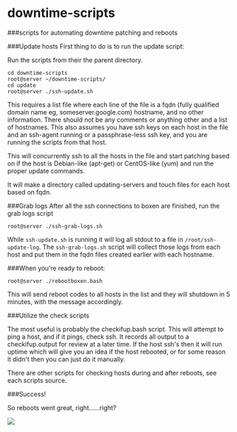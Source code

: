 downtime-scripts
================

###scripts for automating downtime patching and reboots


###Update hosts
First thing to do is to run the update script:

Run the scripts from their the parent directory.
```
cd downtime-scripts
root@server ~/downtime-scripts/
cd update
root@server ./ssh-update.sh
```

This requires a list file where each line of the file is a fqdn (fully qualified domain name eg, someserver.google.com) hostname, and no other information. There should not be any comments or anything other and a list of hostnames.
This also assumes you have ssh keys on each host in the file and an ssh-agent running or a passphrase-less ssh key, and you are running the scripts from that host.

This will concurrently ssh to all the hosts in the file and start patching based on if the host is Debian-like (apt-get) or CentOS-like (yum) and run the proper update commands.

It will make a directory called updating-servers and touch files for each host based on fqdn.

###Grab logs
After all the ssh connections to boxen are finished, run the grab logs script

`root@server ./ssh-grab-logs.sh`

While `ssh-update.sh` is running it will log all stdout to a file in `/root/ssh-update-log`.
The `ssh-grab-logs.sh` script will collect those logs from each host and put them in the fqdn files created earlier with each hostname.

###When you're ready to reboot:

`root@server ./rebootboxen.bash`

This will send reboot codes to all hosts in the list and they will shutdown in 5 minutes, with the message accordingly.

###Utilize the check scripts

The most useful is probably the checkifup.bash script. This will attempt to ping a host, and if it pings, check ssh. It records all output to a checkifup.output for review at a later time. If the host ssh's then it will run uptime which will give you an idea if the host rebooted, or for some reason it didn't then you can just do it manually. 

There are other scripts for checking hosts during and after reboots, see each scripts source.

###Success!

So reboots went great, right......right?

![](http://www.quickmeme.com/img/32/32f42e59792d736f15e2ef8d38271f358e834c6a034e329400a3962d5bb84333.jpg)

